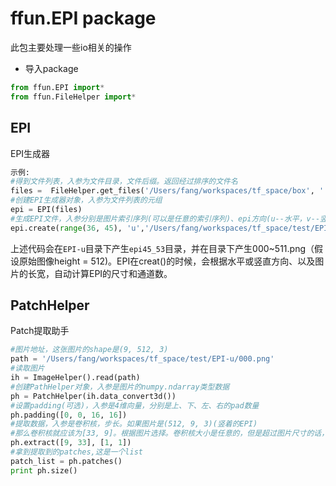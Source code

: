 # ffun.EPI package  
此包主要处理一些io相关的操作
- 导入package  
```python
from ffun.EPI import*
from ffun.FileHelper import*
```  
## EPI  
EPI生成器

```python
示例:
#得到文件列表，入参为文件目录，文件后缀。返回经过排序的文件名
files =  FileHelper.get_files('/Users/fang/workspaces/tf_space/box', '.png')
#创建EPI生成器对象，入参为文件列表的元组
epi = EPI(files)
#生成EPI文件，入参分别是图片索引序列(可以是任意的索引序列)、epi方向(u--水平，v--竖直方向)、存放路径
epi.create(range(36, 45), 'u','/Users/fang/workspaces/tf_space/test/EPI-u')
```  
上述代码会在`EPI-u`目录下产生`epi45_53`目录，并在目录下产生000~511.png（假设原始图像height = 512)。EPI在creat()的时候，会根据水平或竖直方向、以及图片的长宽，自动计算EPI的尺寸和通道数。  

## PatchHelper  
Patch提取助手

```python
#图片地址，这张图片的shape是(9, 512, 3)
path = '/Users/fang/workspaces/tf_space/test/EPI-u/000.png'
#读取图片
ih = ImageHelper().read(path)
#创建PathHelper对象，入参是图片的numpy.ndarray类型数据
ph = PatchHelper(ih.data_convert3d())
#设置padding(可选)，入参是4维向量，分别是上、下、左、右的pad数量
ph.padding([0, 0, 16, 16])
#提取数据，入参是卷积核，步长。如果图片是(512, 9, 3)(竖着的EPI)
#那么卷积核就应该为[33, 9]。根据图片选择。卷积核大小是任意的，但是超过图片尺寸的话，提取到的数量会为0.请自己计算
ph.extract([9, 33], [1, 1])
#拿到提取到的patches,这是一个list
patch_list = ph.patches()
print ph.size()
```

